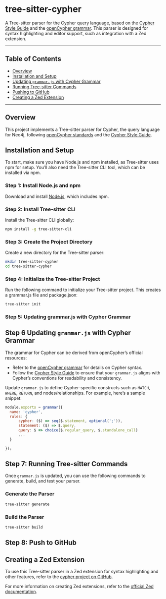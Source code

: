 # tree-sitter-cypher

A Tree-sitter parser for the Cypher query language, based on the [Cypher Style Guide](https://opencypher.org/resources) and the [openCypher grammar](https://github.com/opencypher/openCypher/tree/master/tools/grammar). This parser is designed for syntax highlighting and editor support, such as integration with a Zed extension.

---

## Table of Contents
- [Overview](#overview)
- [Installation and Setup](#installation-and-setup)
- [Updating `grammar.js` with Cypher Grammar](#updating-grammarjs-with-cypher-grammar)
- [Running Tree-sitter Commands](#running-tree-sitter-commands)
- [Pushing to GitHub](#pushing-to-github)
- [Creating a Zed Extension](#creating-a-zed-extension)

---

## Overview

This project implements a Tree-sitter parser for Cypher, the query language for Neo4j, following [openCypher standards](https://github.com/opencypher/openCypher) and the [Cypher Style Guide](https://opencypher.org/resources).

## Installation and Setup

To start, make sure you have Node.js and npm installed, as Tree-sitter uses npm for setup. You’ll also need the Tree-sitter CLI tool, which can be installed via npm.

### Step 1: Install Node.js and npm

Download and install [Node.js](https://nodejs.org/), which includes npm.

### Step 2: Install Tree-sitter CLI

Install the Tree-sitter CLI globally:
```bash
npm install -g tree-sitter-cli
```


### Step 3: Create the Project Directory

Create a new directory for the Tree-sitter parser:

```bash
mkdir tree-sitter-cypher
cd tree-sitter-cypher
```

### Step 4: Initialize the Tree-sitter Project

Run the following command to initialize your Tree-sitter project. This creates a grammar.js file and package.json:

```bash
tree-sitter init
```

### Step 5: Updating grammar.js with Cypher Grammar

## Step 6 Updating `grammar.js` with Cypher Grammar

The grammar for Cypher can be derived from openCypher’s official resources:

- Refer to the [openCypher grammar](https://github.com/opencypher/openCypher/tree/master/tools/grammar) for details on Cypher syntax.
- Follow the [Cypher Style Guide](https://opencypher.org/resources) to ensure that your `grammar.js` aligns with Cypher’s conventions for readability and consistency.

Update `grammar.js` to define Cypher-specific constructs such as `MATCH`, `WHERE`, `RETURN`, and nodes/relationships. For example, here’s a sample snippet:

```javascript
module.exports = grammar({
  name: 'cypher',
  rules: {
      cypher: ($) => seq($.statement, optional(';')),
      statement: ($) => $.query,
      query: $ => choice($.regular_query, $.standalone_call)
      ...
  }  

});
```

## Step 7: Running Tree-sitter Commands

Once `grammar.js` is updated, you can use the following commands to generate, build, and test your parser.

### Generate the Parser

```bash
tree-sitter generate
```

### Build the Parser

```bash
tree-sitter build
```

## Step 8: Push to GitHub



## Creating a Zed Extension

To use this Tree-sitter parser in a Zed extension for syntax highlighting and other features, refer to the [cypher project on GitHub](https://github.com/pupli/cypher).

For more information on creating Zed extensions, refer to the [official Zed documentation](https://zed.dev/docs/extensions).




















